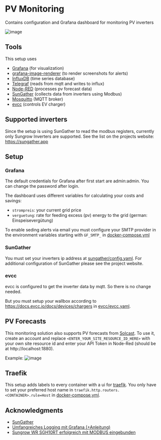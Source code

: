 # PV Monitoring
Contains configuration and Grafana dashboard for monitoring PV inverters

![image](https://user-images.githubusercontent.com/5385572/173031897-37c5142d-9833-498f-9164-3ff7561b8e31.png)

## Tools

This setup uses 
- [Grafana](https://grafana.com) (for visualization)
- [grafana-image-renderer](https://grafana.com/grafana/plugins/grafana-image-renderer/) (to render screenshots for alerts)
- [InfluxDB](https://www.influxdata.com/products/influxdb-overview/) (time series database) 
- [Telegraf](https://www.influxdata.com/time-series-platform/telegraf/) (reads from mqtt and writes to influx)
- [Node-RED](https://nodered.org) (processes pv forecast data)
- [SunGather](https://sungather.app) (collects data from inverters using Modbus)
- [Mosquitto](https://mosquitto.org) (MQTT broker)
- [evcc](https://evcc.io) (controls EV charger)

## Supported inverters
Since the setup is using SunGather to read the modbus registers, currently only Sungrow Inverters are supported. See the list on the projects website: https://sungather.app

## Setup
### Grafana 
The default credentials for Grafana after first start are admin:admin. You can change the password after login.

The dashboard uses different variables for calculating your costs and savings:
- `strompreis`: your current grid price
- `verguetung`: rate for feeding excess (pv) energy to the grid (german: Einspeisevergütung)

To enable seding alerts via email you must configure your SMTP provider in the environment variables starting with `GF_SMTP_` in [docker-compose.yml](https://github.com/michbeck100/pv-monitoring/blob/main/docker-compose.yml)

### SunGather
You must set your inverters ip address at [sungather/config.yaml](https://github.com/michbeck100/pv-monitoring/blob/main/sungather/config.yaml). For additional configuration of SunGather please see the project website.

### evcc
evcc is configured to get the inverter data by mqtt. So there is no change needed. 

But you must setup your wallbox according to https://docs.evcc.io/docs/devices/chargers in [evcc/evcc.yaml](https://github.com/michbeck100/pv-monitoring/blob/main/evcc/evcc.yaml).

## PV Forecasts
This monitoring solution also supports PV forecasts from [Solcast](https://toolkit.solcast.com.au/live-forecast). To use it, create an account and replace `<ENTER_YOUR_SITE_RESOURCE_ID_HERE>` with your own site resource id and enter your API Token in Node-Red (should be at http://localhost:1880).

Example:
![image](https://user-images.githubusercontent.com/5385572/173027877-88590e77-4d7d-4860-8444-885d2dd433eb.png)

## Traefik
This setup adds labels to every container with a ui for [traefik](https://doc.traefik.io/traefik/). You only have to set your preferred host name in `traefik.http.routers.<CONTAINER>.rule=Host` in [docker-compose.yml](https://github.com/michbeck100/pv-monitoring/blob/main/docker-compose.yml).

<!-- ACKNOWLEDGMENTS -->
## Acknowledgments

* [SunGather](https://github.com/bohdan-s/SunGather)
* [Umfangreiches Logging mit Grafana (+Anleitung)](https://www.photovoltaikforum.com/thread/150542-umfangreiches-logging-mit-grafana-anleitung/)
* [Sungrow WR SGH10RT erfolgreich mit MODBUS eingebunden](https://forum.iobroker.net/topic/38441/sungrow-wr-sgh10rt-erfolgreich-mit-modbus-eingebunden)
